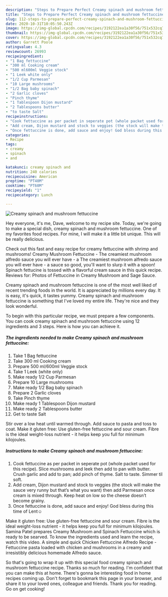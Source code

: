 ```yaml
---
description: "Steps to Prepare Perfect Creamy spinach and mushroom fettuccine"
title: "Steps to Prepare Perfect Creamy spinach and mushroom fettuccine"
slug: 112-steps-to-prepare-perfect-creamy-spinach-and-mushroom-fettuccine
date: 2020-10-31T10:05:50.243Z
image: https://img-global.cpcdn.com/recipes/3192122ea1a30f56/751x532cq70/creamy-spinach-and-mushroom-fettuccine-recipe-main-photo.jpg
thumbnail: https://img-global.cpcdn.com/recipes/3192122ea1a30f56/751x532cq70/creamy-spinach-and-mushroom-fettuccine-recipe-main-photo.jpg
cover: https://img-global.cpcdn.com/recipes/3192122ea1a30f56/751x532cq70/creamy-spinach-and-mushroom-fettuccine-recipe-main-photo.jpg
author: Garrett Poole
ratingvalue: 4.3
reviewcount: 26993
recipeingredient:
- "1 Bag fettuccine"
- "300 ml Cooking cream"
- "500 ml600ml Veggie stock"
- "1 Leek white only"
- "1/2 Cup Parmesan"
- "10 Large mushrooms"
- "1/2 Bag baby spinach"
- "2 Garlic cloves"
- "Pinch thyme"
- "1 Tablespoon Dijon mustard"
- "2 Tablespoons butter"
- "to taste Salt"
recipeinstructions:
- "Cook fettuccine as per packet in seperate pot (whole packet used for this recipe). Slice mushrooms and leek then add to pan with butter. Crush garlic and add to pan; add pinch of thyme. Salt to taste. Simmer til soft."
- "Add cream, Dijon mustard and stock to veggies (the stock will make the sauce very runny but that’s what you want) then add Parmesan once cream is mixed through. Keep heat on low so the cheese doesn’t become grainy."
- "Once fettuccine is done, add sauce and enjoy! God bless during this time of Lent☺️"
categories:
- Recipe
tags:
- creamy
- spinach
- and

katakunci: creamy spinach and 
nutrition: 240 calories
recipecuisine: American
preptime: "PT40M"
cooktime: "PT60M"
recipeyield: "1"
recipecategory: Lunch

---
```



![Creamy spinach and mushroom fettuccine](https://img-global.cpcdn.com/recipes/3192122ea1a30f56/751x532cq70/creamy-spinach-and-mushroom-fettuccine-recipe-main-photo.jpg)

Hey everyone, it's me, Dave, welcome to my recipe site. Today, we're going to make a special dish, creamy spinach and mushroom fettuccine. One of my favorites food recipes. For mine, I will make it a little bit unique. This will be really delicious.

Check out this fast and easy recipe for creamy fettuccine with shrimp and mushrooms! Creamy Mushroom Fettuccine - The creamiest mushroom alfredo sauce you will ever have - a The creamiest mushroom alfredo sauce you will ever have - a sauce so good, you&#39;ll want to slurp it with a spoon! Spinach fettucine is tossed with a flavorful cream sauce in this quick recipe. Reviews for: Photos of Fettuccine in Creamy Mushroom and Sage Sauce.

Creamy spinach and mushroom fettuccine is one of the most well liked of recent trending foods in the world. It is appreciated by millions every day. It is easy, it's quick, it tastes yummy. Creamy spinach and mushroom fettuccine is something that I've loved my entire life. They're nice and they look wonderful.


To begin with this particular recipe, we must prepare a few components. You can cook creamy spinach and mushroom fettuccine using 12 ingredients and 3 steps. Here is how you can achieve it.

<!--inarticleads1-->

##### The ingredients needed to make Creamy spinach and mushroom fettuccine:

1. Take 1 Bag fettuccine
1. Take 300 ml Cooking cream
1. Prepare 500 ml/600ml Veggie stock
1. Take 1 Leek (white only)
1. Make ready 1/2 Cup Parmesan
1. Prepare 10 Large mushrooms
1. Make ready 1/2 Bag baby spinach
1. Prepare 2 Garlic cloves
1. Take Pinch thyme
1. Make ready 1 Tablespoon Dijon mustard
1. Make ready 2 Tablespoons butter
1. Get to taste Salt


Stir over a low heat until warmed through. Add sauce to pasta and toss to coat. Make it gluten free: Use gluten-free fettuccine and sour cream. Fibre is the ideal weight-loss nutrient - it helps keep you full for minimum kilojoules. 

<!--inarticleads2-->

##### Instructions to make Creamy spinach and mushroom fettuccine:

1. Cook fettuccine as per packet in seperate pot (whole packet used for this recipe). Slice mushrooms and leek then add to pan with butter. Crush garlic and add to pan; add pinch of thyme. Salt to taste. Simmer til soft.
1. Add cream, Dijon mustard and stock to veggies (the stock will make the sauce very runny but that’s what you want) then add Parmesan once cream is mixed through. Keep heat on low so the cheese doesn’t become grainy.
1. Once fettuccine is done, add sauce and enjoy! God bless during this time of Lent☺️


Make it gluten free: Use gluten-free fettuccine and sour cream. Fibre is the ideal weight-loss nutrient - it helps keep you full for minimum kilojoules. Samina Patel prepares Creamy Mushroom and Spinach Fettuccine which is ready to be searved. To know the ingredients used and learn the recipe, watch this video. A simple and quick Chicken Fettuccine Alfredo Recipe - Fettuccine pasta loaded with chicken and mushrooms in a creamy and irresistibly delicious homemade Alfredo sauce. 

So that's going to wrap it up with this special food creamy spinach and mushroom fettuccine recipe. Thanks so much for reading. I'm confident that you can make this at home. There's gonna be interesting food in home recipes coming up. Don't forget to bookmark this page in your browser, and share it to your loved ones, colleague and friends. Thank you for reading. Go on get cooking!
